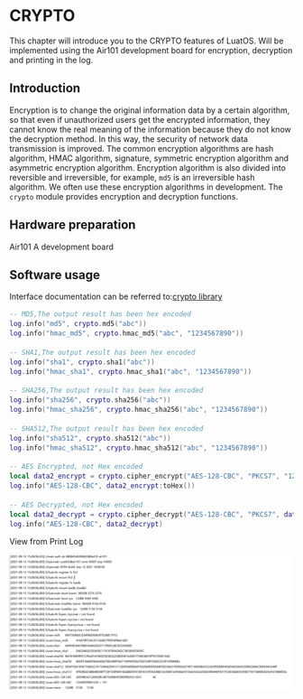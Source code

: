 # CRYPTO

This chapter will introduce you to the CRYPTO features of LuatOS. Will be implemented using the Air101 development board for encryption, decryption and printing in the log.

## Introduction

Encryption is to change the original information data by a certain algorithm, so that even if unauthorized users get the encrypted information, they cannot know the real meaning of the information because they do not know the decryption method. In this way, the security of network data transmission is improved. The common encryption algorithms are hash algorithm, HMAC algorithm, signature, symmetric encryption algorithm and asymmetric encryption algorithm. Encryption algorithm is also divided into reversible and irreversible, for example, `md5` is an irreversible hash algorithm. We often use these encryption algorithms in development. The `crypto` module provides encryption and decryption functions.

## Hardware preparation

Air101 A development board

## Software usage

Interface documentation can be referred to:[crypto library](https://openluat.github.io/luatos-wiki-en/api/crypto.html)

```lua
-- MD5,The output result has been hex encoded
log.info("md5", crypto.md5("abc"))
log.info("hmac_md5", crypto.hmac_md5("abc", "1234567890"))

-- SHA1,The output result has been hex encoded
log.info("sha1", crypto.sha1("abc"))
log.info("hmac_sha1", crypto.hmac_sha1("abc", "1234567890"))

-- SHA256,The output result has been hex encoded
log.info("sha256", crypto.sha256("abc"))
log.info("hmac_sha256", crypto.hmac_sha256("abc", "1234567890"))

-- SHA512,The output result has been hex encoded
log.info("sha512", crypto.sha512("abc"))
log.info("hmac_sha512", crypto.hmac_sha512("abc", "1234567890"))

-- AES Encrypted, not Hex encoded
local data2_encrypt = crypto.cipher_encrypt("AES-128-CBC", "PKCS7", "12345678901234 > ".. "101", "1234567890123456", "1234567890666666")
log.info("AES-128-CBC", data2_encrypt:toHex())

-- AES Decrypted, not Hex encoded
local data2_decrypt = crypto.cipher_decrypt("AES-128-CBC", "PKCS7", data2_encrypt, "1234567890123456", "1234567890666666")
log.info("AES-128-CBC", data2_decrypt)
```

View from Print Log

![crypto](img/crypto.png)
